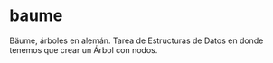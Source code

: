 # baume
Bäume, árboles en alemán. Tarea de Estructuras de Datos en donde tenemos que crear un Árbol con nodos.
